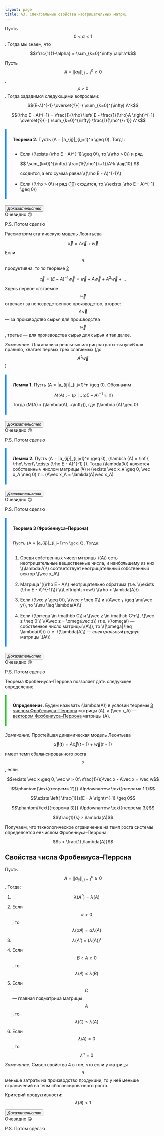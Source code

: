 ```yaml
---
layout: page
title: §3. Спектральные свойства неотрицательных матриц
---
```




Пусть $$0<\alpha<1$$. Тогда мы знаем, что

$$\frac{1}{1-\alpha} = \sum_{k=0}^\infty \alpha^k$$

Пусть $$A = \|a_{ij}\|_{i,j=1}^n \geq 0$$, $$\rho > 0$$. Тогда зададимся следующими вопросами:

$$(E-A)^{-1} \overset{?}{=} \sum_{k=0}^{\infty} A^k$$

$$(\rho E - A)^{-1} = \frac{1}{\rho} \left( E - \frac{1}{\rho}A \right)^{-1} \overset{?}{=} \sum_{k=0}^{\infty} \frac{1}{\rho^{k+1}} A^k$$

<div id="th2" style="border-left: 5px solid DodgerBlue; padding: 10px 20px; margin: 20px 0">

<b>Теорема 2.</b> Пусть \(A = \|a_{ij}\|_{i,j=1}^n \geq 0\). Тогда: <br> <br>
<ul>
<li> Если \(\exists (\rho E - A)^{-1} \geq 0\), то \(\rho > 0\) и ряд 
<p id="eq10">
$$ \sum_{k=0}^{\infty} \frac{1}{\rho^{k+1}}A^k \tag{10} $$
</p>
сходится, а его сумма равна \((\rho E - A)^{-1}\) </li> <br>

<li> Если \(\rho > 0\) и ряд (<a href="#eq10">10</a>) сходится, то \(\exists (\rho E - A)^{-1} \geq 0\) </li>
</ul>
</div>

<div>
<button class="proofbtn"><i>Доказательство</i></button>
<div class="proof">
  Очевидно 🙃
  
  P.S. Потом сделаю
</div>
</div>



Рассмотрим статическую модель Леонтьева

$$\vec x = A\vec x + \vec w$$

Если $$A$$ продуктивна, то по теореме <a href="#th2">2</a> 

$$\vec x = (E-A)^{-1}\vec w = \vec w + A\vec w + A^2 \vec w + \dots$$

Здесь первое слагаемое $$\vec w$$ отвечает за непосредственное производство, второе: $$A\vec w$$ — за производство сырья для производства $$\vec w$$, третье — для производства сырья для сырья и так далее.

*Замечание.* Для анализа реальных матриц затраты-выпуск6 как правило, хватает первых трех слагаемых (до $$A^2\vec w$$) 



<div style="border-left: 5px solid DodgerBlue; padding: 10px 20px; margin: 20px 0">

<b>Лемма 1.</b> Пусть \(A = \|a_{ij}\|_{i,j=1}^n \geq 0\). Обозначим 

$$M(A) := \{ \rho\ |\ \exists (\rho E - A)^{-1} \geq 0 \}$$

Тогда \(M(A) = (\lambda(A), +\infty)\), где \(\lambda (A) \geq 0\)

</div>

<div>
<button class="proofbtn"><i>Доказательство</i></button>
<div class="proof">
  Очевидно 🙃
  
  P.S. Потом сделаю
</div>
</div>

<div style="border-left: 5px solid DodgerBlue; padding: 10px 20px; margin: 20px 0">

<b>Лемма 2.</b> Пусть \(A = \|a_{ij}\|_{i,j=1}^n \geq 0\), \(\lambda (A) = \inf \{ \rho\ \vert\ \exists (\rho E - A)^{-1} \}\). Тогда \(\lambda(A)\) является собственным числом матрицы \(A\) и \(\exists \vec x_A \geq 0, \vec x_A \neq 0\) т.ч. \(A\vec x_A = \lambda(A)\vec x_A\)

</div>

<div>
<button class="proofbtn"><i>Доказательство</i></button>
<div class="proof">
  Очевидно 🙃
  
  P.S. Потом сделаю
</div>
</div>

<div id="th3" style="border-left: 5px solid DodgerBlue; padding: 10px 20px; margin: 20px 0">

<b>Теорема 3 (Фробениуса–Перрона)</b> <br> <br>

Пусть \(A = \|a_{ij}\|_{i,j=1}^n \geq 0\). Тогда: <br> <br>
<ol>
<li> Среди собственных чисел матрицы \(A\) есть неотрицательные вещественные числа, и наибольшему из них \(\lambda(A)\) соответствует неотрицательный собственный вектор \(\vec x_A\) </li> <br>

<li> Матрица \((\rho E - A)\) неотрицательно обратима (т.е. \(\exists (\rho E - A)^{-1}\)) \(\Leftrightarrow\) \(\rho > \lambda(A)\) </li> <br>

<li> Если \(\vec y \geq 0\), \(\vec y \neq 0\) и \(A\vec y \geq \mu\vec y\), то \(\mu \leq \lambda(A)\) </li> <br>

<li> Если \(\omega \in \mathbb C\) и \(\vec z \in \mathbb C^n\), \(\vec z \neq 0:\) \(A\vec z = \omega\vec z\) (т.е. \(\omega\) — собственное число матрицы \(A\)), то \(|\omega| \leq \lambda(A)\) (т.е. \(\lambda(A)\) — <i>спектральный радиус</i> матрицы \(A\)) </li>
</ol>
</div>

<div>
<button class="proofbtn"><i>Доказательство</i></button>
<div class="proof">
  Очевидно 🙃
  
  P.S. Потом сделаю
</div>
</div>



Теорема Фробениуса–Перрона позволяет дать следующее определение.

<div style="border-left: 5px solid LimeGreen; padding: 10px 20px; margin: 20px 0">

<b>Определение.</b> Будем называть \(\lambda(A)\) в условии теоремы <a href="#th3">3</a> <u>числом Фробениуса–Перрона</u> матрицы \(A\), а \(\vec x_A\) — <u>вектором Фробениуса–Перрона</u> матрицы \(A\).

</div>

*Замечание.* Простейшая динамическая модель Леонтьева 

$$\vec x(t) = A\vec x(t+1) + \vec w(t+1)$$

имеет темп сбалансированного роста $$s$$, если 

$$\exists \vec x \geq 0, \vec w > 0:\ \frac{1}{s}\vec x - A\vec x = \vec w$$

$$\phantom{\text{(теорема 1')}} \Updownarrow \text{(теорема 1')}$$

$$\exists \left( \frac{1}{s}E - A \right)^{-1} \geq 0$$

$$\phantom{\text{(теорема 3)}} \Updownarrow \text{(теорема 3)}$$

$$\frac{1}{s} > \lambda(A)$$

Получаем, что технологическое ограничение на темп роста системы определяется её числом Фробениуса–Перрона:

$$s < \frac{1}{\lambda(A)}$$



## Свойства числа Фробениуса–Перрона



Пусть $$A = \|a_{ij}\|_{i,j=1}^n \geq 0$$. Тогда:

1. $$\lambda(A^T) = \lambda(A)$$ $$ $$


2. Если $$\alpha > 0$$, то $$\lambda(\alpha A) = \alpha \lambda(A)$$


3. $$\lambda(A^t) = (\lambda(A))^t$$ $$ $$


4. Если $$B \geq A \geq 0$$, то $$\lambda(A) \leq \lambda(B)$$


5. Если $$C$$ — главная подматрица матрицы $$A$$, то $$\lambda(C) \leq \lambda(A)$$


6. Если $$\lambda(A) = 0$$, то $$A^n = 0$$ 


*Замечание.* Смысл свойства 4 в том, что если у матрицы $$A$$ меньше затраты на производство продукции, то у неё меньше ограничений на тепм сбалансированного роста.

Критерий продуктивности: $$\lambda(A) < 1$$

<div>
<button class="proofbtn"><i>Доказательство</i></button>
<div class="proof">
  Очевидно 🙃
  
  P.S. Потом сделаю
</div>
</div>
